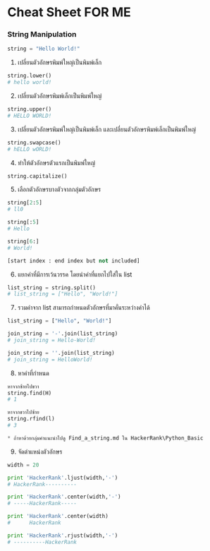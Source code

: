 # Cheat Sheet FOR ME
### String Manipulation <br>
```python
string = "Hello World!"
```

1. เปลี่ยนตัวอักษรพิมพ์ใหญ่เป็นพิมพ์เล็ก
```python
string.lower()
# hello world!
```

2. เปลี่ยนตัวอักษรพิมพ์เล็กเป็นพิมพ์ใหญ่
```python
string.upper()
# HELLO WORLD!
```

3. เปลี่ยนตัวอักษรพิมพ์ใหญ่เป็นพิมพ์เล็ก และเปลี่ยนตัวอักษรพิมพ์เล็กเป็นพิมพ์ใหญ่
```python
string.swapcase()
# hELLO wORLD!
```

4. ทำให้ตัวอักษรตัวแรกเป็นพิมพ์ใหญ่
```python
string.capitalize()
```

5. เลือกตัวอักษรบางตัวจากกลุ่มตัวอักษร
```python
string[2:5]
# ll0

string[:5]
# Hello

string[6:]
# World!

[start index : end index but not included]
```

6. แยกคำที่มีการเว้นวรรค โดยนำคำที่แยกไปใส่ใน list
```python
list_string = string.split()
# list_string = ["Hello", "World!"]
```

7. รวมคำจาก list สามารถกำหนดตัวอักษรที่มาคั่นระหว่างคำได้
```python
list_string = ["Hello", "World!"]

join_string = '-'.join(list_string)
# join_string = Hello-World!

join_string = ''.join(list_string)
# join_string = HelloWorld!
```

8. หาคำที่กำหนด
```python
หาจากซ้ายไปขวา
string.find(H)
# 1

หาจากขวาไปซ้าย
string.rfind(l)
# 3

* ถ้าหาด้วยกลุ่มคำแนะนำไปดู Find_a_string.md ใน HackerRank\Python_Basic
```

9. จัดตำแหน่งตัวอักษร
```python
width = 20

print 'HackerRank'.ljust(width,'-')
# HackerRank----------

print 'HackerRank'.center(width,'-')
# -----HackerRank-----

print 'HackerRank'.center(width)
#      HackerRank

print 'HackerRank'.rjust(width,'-')
# ----------HackerRank
```